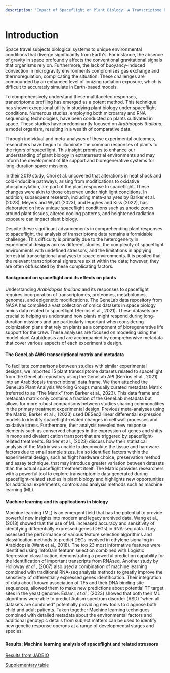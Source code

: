 ```yaml
---
description: 'Impact of Spaceflight on Plant Biology: A Transcriptome Profiling Approach'
---
```


# Introduction

Space travel subjects biological systems to unique environmental conditions that diverge significantly from Earth's. For instance, the absence of gravity in space profoundly affects the conventional gravitational signals that organisms rely on. Furthermore, the lack of buoyancy-induced convection in microgravity environments compromises gas exchange and thermoregulation, complicating the situation. These challenges are compounded by an enhanced level of ionizing radiation exposure, which is difficult to accurately simulate in Earth-based models.

To comprehensively understand these multifaceted responses, transcriptome profiling has emerged as a potent method. This technique has shown exceptional utility in studying plant biology under spaceflight conditions. Numerous studies, employing both microarray and RNA sequencing technologies, have been conducted on plants cultivated in space. These studies have predominantly focused on _Arabidopsis thaliana_, a model organism, resulting in a wealth of comparative data.

Through individual and meta-analyses of these experimental outcomes, researchers have begun to illuminate the common responses of plants to the rigors of spaceflight. This insight promises to enhance our understanding of plant biology in extraterrestrial environments and may inform the development of life support and bioregenerative systems for long-duration space missions.&#x20;

In their 2019 study, Choi et al. uncovered that alterations in heat shock and cold-inducible pathways, arising from modifications to oxidative phosphorylation, are part of the plant response to spaceflight. These changes were akin to those observed under high light conditions. In addition, subsequent research, including meta-analyses by Barker et al. (2023), Meyers and Wyatt (2023), and Hughes and Kiss (2022), has elaborated on how unique spaceflight conditions such as anoxic zones around plant tissues, altered cooling patterns, and heightened radiation exposure can impact plant biology.

Despite these significant advancements in comprehending plant responses to spaceflight, the analysis of transcriptome data remains a formidable challenge. This difficulty is primarily due to the heterogeneity in experimental designs across different studies, the complexity of spaceflight environments with undefined stressors, and the limitations in applying terrestrial transcriptional analyses to space environments. It is posited that the relevant transcriptional signatures exist within the data; however, they are often obfuscated by these complicating factors.

#### Background on spaceflight and its effects on plants <a href="#stu98sgs9072" id="stu98sgs9072"></a>

Understanding _Arabidopsis thaliana_ and its responses to spaceflight requires incorporation of transcriptomes, proteomes, metabolomes, genomes, and epigenetic modifications. The GeneLab data repository from NASA has compiled a vast collection of omics datasets in space biology omics data related to spaceflight (Berros et al., 2021). These datasets are crucial to helping us understand how plants might respond during long-duration missions and are particularly important when considering colonization plans that rely on plants as a component of bioregenerative life support for the crew. These analyses are focused on modeling using the model plant Arabidopsis and are accompanied by comprehensive metadata that cover various aspects of each experiment's design.

#### The GeneLab AWG transcriptional matrix and metadata <a href="#id-9bza7s2xmtm3" id="id-9bza7s2xmtm3"></a>

To facilitate comparisons between studies with similar experimental designs, we imported 15 plant transcriptome datasets related to spaceflight from the GeneLab repository using the GeneLab API (Berrios et al., 2021) into an Arabidopsis transcriptional data frame. We then attached the GeneLab Plant Analysis Working Groups manually curated metadata Matrix (referred to as “The Matrix” from Barker et al., 2023). This data frame and metadata matrix only contains a fraction of the GeneLab metadata but allows for more robust comparisons between studies sharing commonalities in the primary treatment experimental design. Previous meta-analyses using the Matrix, Barker et al ., (2023) used DESeq2 linear differential expression models to identify spaceflight-related changes in cell wall processes and oxidative stress. Furthermore, their analysis revealed new response elements such as conserved changes in the expression of genes and shifts in mono and divalent cation transport that are triggered by spaceflight-related treatments. Barker et al., (2023) discuss how their statistical analysis of the Matrix was unable to deconvolute the tissue and hardware factors due to small sample sizes. It also identified factors within the experimental design, such as flight hardware choice, preservation method and assay technique, that may introduce greater variation between datasets than the actual spaceflight treatment itself. The Matrix provides researchers with a powerful tool to explore transcriptomic data generated during spaceflight-related studies in plant biology and highlights new opportunities for additional experiments, controls and analysis methods such as machine learning (ML).

#### Machine learning and its applications in biology <a href="#id-6z4qk69hfddu" id="id-6z4qk69hfddu"></a>

Machine learning (ML) is an emergent field that has the potential to provide powerful new insights into modern and legacy archived data. Wang et al., (2018) showed that the use of ML increased accuracy and sensitivity of identifying differentially expressed genes (DEGs) in RNA-seq data. They assessed the performance of various feature selection algorithms and classification methods to predict DEGs involved in ethylene signaling in Arabidopsis (Want et al., 2018). The top 23 most informative features were identified using ‘InfoGain feature’ selection combined with Logistic Regression classification, demonstrating a powerful prediction capability for the identification of important transcripts from RNAseq. Another study by Holloway _et al.,_ (2007) also used a combination of machine learning combined with traditional RNA-seq analysis methods to greatly improve the sensitivity of differentially expressed genes identification. Their integration of data about known association of TFs and their DNA binding site sequences, allowed them to make new predictions about potential TF target sites in the yeast genome. Eslami, _et al.,_ (2023) showed that both their ML algorithms were able to predict Autism spectrum disorder (ASD) “when all datasets are combined” potentially providing new tools to diagnose both child and adult patients. Taken together Machine learning techniques combined with detailed metadata about the environmental factors and additional genotypic details from subject matters can be used to identify new genetic response operons at a range of developmental stages and species.

### &#x20;<a href="#id-7t6bwfdcno1r" id="id-7t6bwfdcno1r"></a>

#### Results: Machine learning analysis of spaceflight and related stressors <a href="#ckv2tbyl183j" id="ckv2tbyl183j"></a>

[Results from JADBIO](https://app.jadbio.com/share/0eec95b8-95c3-481a-bee7-e742b96c61ab)

[Supplementary table](https://docs.google.com/spreadsheets/d/1f\_0TuJROgpQNYvMKF2Kr69cQbWZGzSNypwZlvdiX5AY/edit?usp=sharing)

